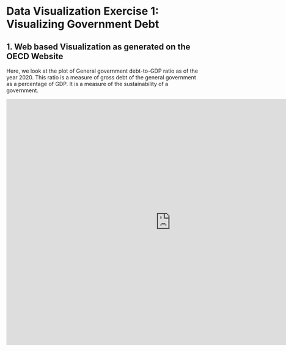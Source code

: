 # Data Visualization Exercise 1: Visualizing Government Debt
## 1. Web based Visualization as generated on the OECD Website
Here, we look at the plot of General government debt-to-GDP ratio as of the year 2020. This ratio is a measure of gross debt of the general government as a percentage of GDP. It is a measure of the sustainability of a government.  
<iframe src="https://data.oecd.org/chart/6B7G" width="860" height="645" style="border: 0" mozallowfullscreen="true" webkitallowfullscreen="true" allowfullscreen="true"><a href="https://data.oecd.org/chart/6B7G" target="_blank">OECD Chart: General government debt, Total, % of GDP, Annual, 2020</a></iframe>
